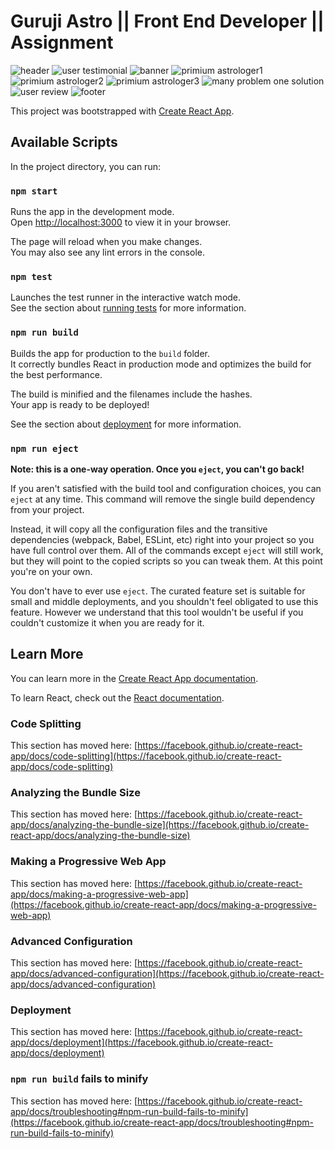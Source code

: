 # Guruji Astro || Front End Developer || Assignment
![header](https://user-images.githubusercontent.com/99132893/233545167-524fbc39-dd57-46d8-b37b-cfe03fc549b1.jpg)
![user testimonial](https://user-images.githubusercontent.com/99132893/233545167-524fbc39-dd57-46d8-b37b-cfe03fc549b1.jpg)
![banner](https://user-images.githubusercontent.com/99132893/233545254-e8867c40-2a91-481e-8a95-e075adcfea68.jpg)
![primium astrologer1](https://user-images.githubusercontent.com/99132893/233545690-1ff0b357-e2f4-4514-b312-90177fa2aca2.jpg)
![primium astrologer2](https://user-images.githubusercontent.com/99132893/233545778-61197e8f-89b3-4a9e-b790-3f54dcccb96a.jpg)
![primium astrologer3](https://user-images.githubusercontent.com/99132893/233545835-ac1a873a-5893-4931-90cc-ce25adc31df3.jpg)
![many problem one solution](https://user-images.githubusercontent.com/99132893/233545316-2c1139fb-7e46-47f1-af32-d4f73fc06f73.jpg)
![user review](https://user-images.githubusercontent.com/99132893/233545345-5b93c4a6-22b6-48f2-99a5-ebbff252a75f.jpg)
![footer](https://user-images.githubusercontent.com/99132893/233545383-63a62b20-57f9-4e4a-932a-ee27e4847c10.jpg)


This project was bootstrapped with [Create React App](https://github.com/facebook/create-react-app).

## Available Scripts

In the project directory, you can run:

### `npm start`

Runs the app in the development mode.\
Open [http://localhost:3000](http://localhost:3000) to view it in your browser.

The page will reload when you make changes.\
You may also see any lint errors in the console.

### `npm test`

Launches the test runner in the interactive watch mode.\
See the section about [running tests](https://facebook.github.io/create-react-app/docs/running-tests) for more information.

### `npm run build`

Builds the app for production to the `build` folder.\
It correctly bundles React in production mode and optimizes the build for the best performance.

The build is minified and the filenames include the hashes.\
Your app is ready to be deployed!

See the section about [deployment](https://facebook.github.io/create-react-app/docs/deployment) for more information.

### `npm run eject`

**Note: this is a one-way operation. Once you `eject`, you can't go back!**

If you aren't satisfied with the build tool and configuration choices, you can `eject` at any time. This command will remove the single build dependency from your project.

Instead, it will copy all the configuration files and the transitive dependencies (webpack, Babel, ESLint, etc) right into your project so you have full control over them. All of the commands except `eject` will still work, but they will point to the copied scripts so you can tweak them. At this point you're on your own.

You don't have to ever use `eject`. The curated feature set is suitable for small and middle deployments, and you shouldn't feel obligated to use this feature. However we understand that this tool wouldn't be useful if you couldn't customize it when you are ready for it.

## Learn More

You can learn more in the [Create React App documentation](https://facebook.github.io/create-react-app/docs/getting-started).

To learn React, check out the [React documentation](https://reactjs.org/).

### Code Splitting

This section has moved here: [https://facebook.github.io/create-react-app/docs/code-splitting](https://facebook.github.io/create-react-app/docs/code-splitting)

### Analyzing the Bundle Size

This section has moved here: [https://facebook.github.io/create-react-app/docs/analyzing-the-bundle-size](https://facebook.github.io/create-react-app/docs/analyzing-the-bundle-size)

### Making a Progressive Web App

This section has moved here: [https://facebook.github.io/create-react-app/docs/making-a-progressive-web-app](https://facebook.github.io/create-react-app/docs/making-a-progressive-web-app)

### Advanced Configuration

This section has moved here: [https://facebook.github.io/create-react-app/docs/advanced-configuration](https://facebook.github.io/create-react-app/docs/advanced-configuration)

### Deployment

This section has moved here: [https://facebook.github.io/create-react-app/docs/deployment](https://facebook.github.io/create-react-app/docs/deployment)

### `npm run build` fails to minify

This section has moved here: [https://facebook.github.io/create-react-app/docs/troubleshooting#npm-run-build-fails-to-minify](https://facebook.github.io/create-react-app/docs/troubleshooting#npm-run-build-fails-to-minify)

